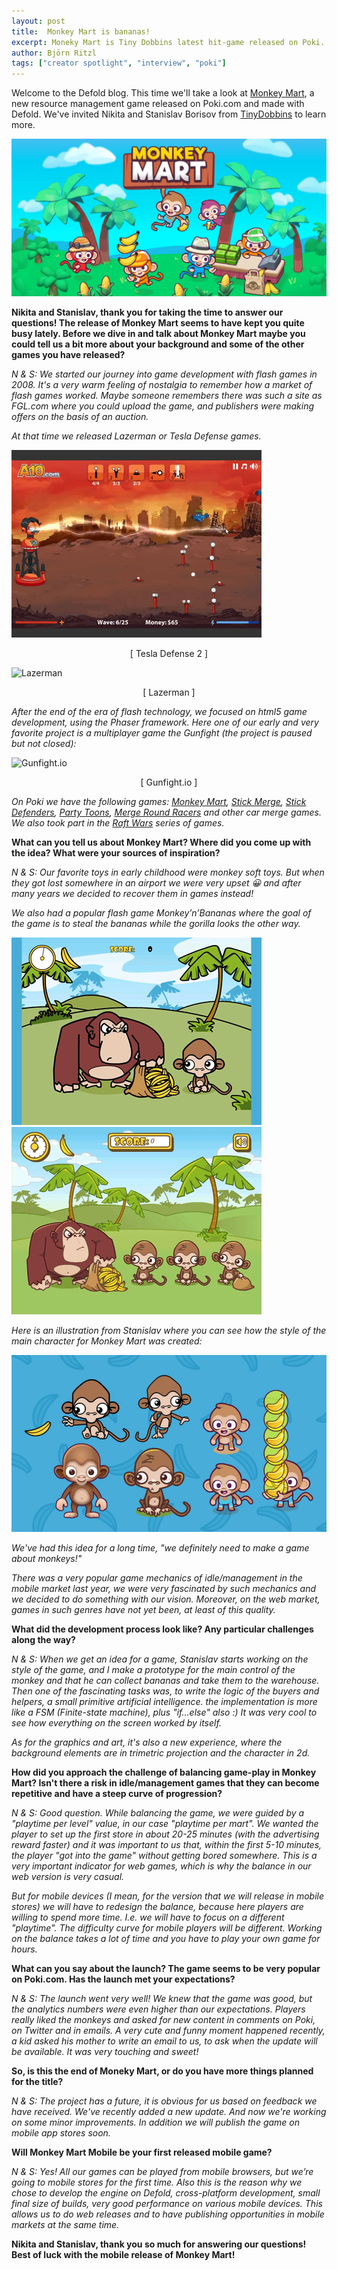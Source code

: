 ```yaml
---
layout: post
title:  Monkey Mart is bananas!
excerpt: Moneky Mart is Tiny Dobbins latest hit-game released on Poki. Learn about the development process in this interview.
author: Björn Ritzl
tags: ["creator spotlight", "interview", "poki"]
---
```


Welcome to the Defold blog. This time we'll take a look at [Monkey Mart](https://poki.com/en/g/monkey-mart), a new resource management game released on Poki.com and made with Defold. We've invited Nikita and Stanislav Borisov from [TinyDobbins](https://tinydobbins.com/) to learn more.

![Monkey Mart](/images/games/monkeymart-half.png)

__Nikita and Stanislav, thank you for taking the time to answer our questions! The release of Monkey Mart seems to have kept you quite busy lately. Before we dive in and talk about Monkey Mart maybe you could tell us a bit more about your background and some of the other games you have released?__

*N & S: We started our journey into game development with flash games in 2008. It's a very warm feeling of nostalgia to remember how a market of flash games worked. Maybe someone remembers there was such a site as FGL.com where you could upload the game, and publishers were making offers on the basis of an auction.*

*At that time we released Lazerman or Tesla Defense games.*

![Tesla Defense 2](/images/posts/monkey-mart/game_tesladefense2.gif)

<div align="center">
[ Tesla Defense 2 ]
</div>

![Lazerman](/images/posts/monkey-mart/game_lazerman.gif)

<div align="center">
[ Lazerman ]
</div>

*After the end of the era of flash technology, we focused on html5 game development, using the Phaser framework. Here one of our early and very favorite project is a multiplayer game the Gunfight (the project is paused but not closed):*

![Gunfight.io](/images/posts/monkey-mart/game_gunfight.gif)

<div align="center">
[ Gunfight.io ]
</div>

*On Poki we have the following games: [Monkey Mart](https://poki.com/en/g/monkey-mart), [Stick Merge](https://poki.com/en/g/stick-merge), [Stick Defenders](https://poki.com/en/g/stick-defenders), [Party Toons](https://poki.com/en/g/partytoons), [Merge Round Racers](https://poki.com/en/g/merge-round-racers) and other car merge games. We also took part in the [Raft Wars](https://poki.com/en/g/raft-wars-multiplayer) series of games.*


__What can you tell us about Monkey Mart? Where did you come up with the idea? What were your sources of inspiration?__

*N & S: Our favorite toys in early childhood were monkey soft toys. But when they got lost somewhere in an airport we were very upset 😀 and after many years we decided to recover them in games instead!*

*We also had a popular flash game Monkey’n’Bananas where the goal of the game is to steal the bananas while the gorilla looks the other way.*

![MnB](/images/posts/monkey-mart/mnb1.gif)
![MnB 2](/images/posts/monkey-mart/mnb2.gif)

*Here is an illustration from Stanislav where you can see how the style of the main character for Monkey Mart was created:*

![Monkey Mart design](/images/posts/monkey-mart/monkey-design.png)

*We've had this idea for a long time, "we definitely need to make a game about monkeys!"*

*There was a very popular game mechanics of idle/management in the mobile market last year, we were very fascinated by such mechanics and we decided to do something with our vision. Moreover, on the web market, games in such genres have not yet been, at least of this quality.*


__What did the development process look like? Any particular challenges along the way?__

*N & S: When we get an idea for a game, Stanislav starts working on the style of the game, and I make a prototype for the main control of the monkey and that he can collect bananas and take them to the warehouse. Then one of the fascinating tasks was, to write the logic of the buyers and helpers, a small primitive artificial intelligence. the implementation is more like a FSM (Finite-state machine), plus "if...else" also :) It was very cool to see how everything on the screen worked by itself.*

*As for the graphics and art, it's also a new experience, where the background elements are in trimetric projection and the character in 2d.*


__How did you approach the challenge of balancing game-play in Monkey Mart? Isn't there a risk in idle/management games that they can become repetitive and have a steep curve of progression?__

*N & S: Good question. While balancing the game, we were guided by a "playtime per level" value, in our case "playtime per mart". We wanted the player to set up the first store in about 20-25 minutes (with the advertising reward faster) and it was important to us that, within the first 5-10 minutes, the player "got into the game" without getting bored somewhere. This is a very important indicator for web games, which is why the balance in our web version is very casual.*

*But for mobile devices (I mean, for the version that we will release in mobile stores) we will have to redesign the balance, because here players are willing to spend more time. I.e. we will have to focus on a different "playtime". The difficulty curve for mobile players will be different. Working on the balance takes a lot of time and you have to play your own game for hours.*


__What can you say about the launch? The game seems to be very popular on Poki.com. Has the launch met your expectations?__

*N & S: The launch went very well! We knew that the game was good, but the analytics numbers were even higher than our expectations. Players really liked the monkeys and asked for new content in comments on Poki, on Twitter and in emails. A very cute and funny moment happened recently, a kid asked his mother to write an email to us, to ask when the update will be available. It was very touching and sweet!*


__So, is this the end of Moneky Mart, or do you have more things planned for the title?__

*N & S: The project has a future, it is obvious for us based on feedback we have received. We've recently added a new update. And now we're working on some minor improvements. In addition we will publish the game on mobile app stores soon.*



__Will Monkey Mart Mobile be your first released mobile game?__

*N & S: Yes! All our games can be played from mobile browsers, but we’re going to mobile stores for the first time. Also this is the reason why we chose to develop the engine on Defold, cross-platform development, small final size of builds, very good performance on various mobile devices. This allows us to do web releases and to have publishing opportunities in mobile markets at the same time.*


__Nikita and Stanislav, thank you so much for answering our questions! Best of luck with the mobile release of Monkey Mart!__
